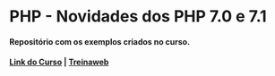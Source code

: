# PHP - Novidades dos PHP 7.0 e 7.1 


#### Repositório com os exemplos criados no curso.

#### [Link do Curso](https://www.treinaweb.com.br/curso/novidades-do-php-7-e-7-1) | [Treinaweb](https://www.treinaweb.com.br)
